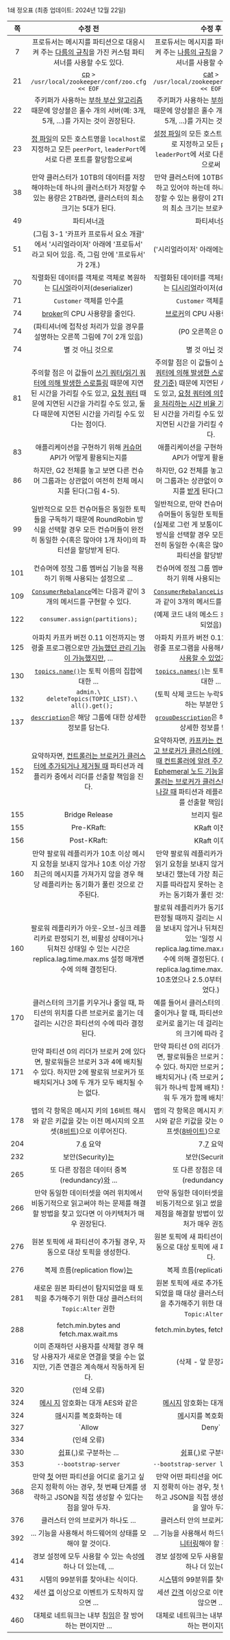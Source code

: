 1쇄 정오표 (최종 업데이트: 2024년 12월 22일)

|쪽  |수정 전                                                                   |수정 후                                                                       |
|:-:|:---------------------------------------------------------------------:|:-------------------------------------------------------------------------:|
|7|프로듀서는 메시지를 파티션으로 대응시켜 주는 <ins>다름의 규칙</ins>을 가진 커스텀 파티셔너를 사용할 수도 있다.|프로듀서는 메시지를 파티션으로 대응시켜 주는 <ins>나름의 규칙</ins>을 가진 커스텀 파티셔너를 사용할 수도 있다.|
|21|<ins>cp</ins> `> /usr/local/zookeeper/conf/zoo.cfg << EOF`|<ins>cat</ins> `> /usr/local/zookeeper/conf/zoo.cfg << EOF`|
|22|주키퍼가 사용하는 <ins>부하 부산 알고리즘</ins> 때문에 앙상블은 홀수 개의 서버(예: 3개, 5개, ...)를 가지는 것이 권장된다.|주키퍼가 사용하는 <ins>부하 분산 알고리즘</ins> 때문에 앙상블은 홀수 개의 서버(예: 3개, 5개, ...)를 가지는 것이 권장된다.|
|23|<ins>정 파일</ins>의 모든 호스트명을 `localhost`로 지정하고 모든 `peerPort`, `leaderPort`에 서로 다른 포트를 할당함으로써|<ins>설정 파일</ins>의 모든 호스트명을 `localhost`로 지정하고 모든 `peerPort`, `leaderPort`에 서로 다른 포트를 할당함으로써|
|38|만약 클러스터가 10TB의 데이터를 저장해야하는데 하나의 클러스터가 저장할 수 있는 용량은 2TB라면, 클러스터의 최소 크기는 5대가 된다.|만약 클러스터에 10TB의 데이터를 저장하고 있어야 하는데 하나의 브로커가 저장할 수 있는 용량이 2TB라면, 클러스터의 최소 크기는 브로커 5대가 된다.|
|49|파티셔너<ins>과</ins>|파티셔너<ins>와</ins>|
|51|(그림 3-1 '카프카 프로듀서 요소 개괄' 에서 '시리얼라이저' 아래에 '프로듀서' 라고 되어 있음. 즉, 그림 안에 '프로듀서' 가 2개.)|('시리얼라이저' 아래에는 '파티셔너' 임.)|
|70|직렬화된 데이터를 객체로 객체로 복원하는 <ins>디시얼</ins>라이저(deserializer)|직렬화된 데이터를 객체로 객체로 복원하는 <ins>디시리얼</ins>라이저(deserializer)|
|71|`Customer` 객체를 인수<ins>를</ins>|`Customer` 객체를 인수<ins>로</ins>|
|74|<ins>broker</ins>의 CPU 사용량을 줄인다.|<ins>브로커</ins>의 CPU 사용량을 줄인다.|
|74|(파티셔너에 접착성 처리가 있을 경우를 설명하는 오른쪽 그림에 7이 2개 있음)|(P0 오른쪽은 0, 1, 2.)|
|74|별 것 아<ins>니</ins> 것으로|별 것 아<ins>닌</ins> 것으로|
|81|주의할 점은 이 값들이 <ins>쓰기 쿼터/읽기 쿼터에 의해 발생한 스로틀링</ins> 때문에 지연된 시간을 가리킬 수도 있고, <ins>요청 쿼터</ins> 때문에 지연된 시간을 가리킬 수도 있고, 둘 다 때문에 지연된 시간을 가리킬 수도 있다는 점이다.|주의할 점은 이 값들이 <ins>쓰기 쿼터나 읽기 쿼터에 의해 발생한 스로틀링(초당 처리량 기준)</ins> 때문에 지연된 시간을 가리킬 수도 있고, <ins>요청 쿼터에 의한 스로틀링(요청을 처리하는 시간 비율 기준)</ins> 때문에 지연된 시간을 가리킬 수도 있고, 둘 다 때문에 지연된 시간을 가리킬 수도 있다는 점이다.|
|83|애플리케이션을 구현하기 위해 <ins>커슈머</ins> API가 어떻게 활용되는지를|애플리케이션을 구현하기 위해 <ins>컨슈머</ins> API가 어떻게 활용되는지를|
|86|하지만, G2 전체를 놓고 보면 다른 컨슈머 그룹과는 상관없이 여전히 전체 메시지를 된다(그림 4-5).|하지만, G2 전체를 놓고 보면 다른 컨슈머 그룹과는 상관없이 여전히 전체 메시지를 <ins>받게</ins> 된다(그림 4-5).|
|99|일반적으로 모든 컨슈머들은 동일한 토픽들을 구독하기 때문에 RoundRobin 방식을 선택할 경우 모든 컨슈머들이 완전히 동일한 수(혹은 많아야 1개 차이)의 파티션을 할당받게 된다.|일반적으로, 만약 컨슈머 그룹 내 모든 컨슈머들이 동일한 토픽들을 구독한다면 (실제로 그런 게 보통이다) RoundRobin 방식을 선택할 경우 모든 컨슈머들이 완전히 동일한 수(혹은 많아야 1개 차이)의 파티션을 할당받게 된다.|
|101|컨슈머에 정<ins>작</ins> 그룹 멤버십 기능을 적용하기 위해 사용되는 설정으로 ...|컨슈머에 정<ins>적</ins> 그룹 멤버십 기능을 적용하기 위해 사용되는 설정으로 ...|
|109|<ins>`ConsumerRebalance`</ins>에는 다음과 같이 3개의 메서드를 구현할 수 있다.|<ins>`ConsumerRebalanceListener`</ins>에는 다음과 같이 3개의 메서드를 구현할 수 있다.|
|122|`consumer.assign(partitions);`|(예제 코드 내의 메소드 호출이 중복 인쇄되었음)|
|125|아파치 카프카 버전 0.11 이전까지는 명령줄 프로그램으로만 <ins>가능했던 관리 기능이 가능했지만</ins>, ...|아파치 카프카 버전 0.11 이전까지는 명령줄 프로그램을 사용해서만 <ins>관리 기능을 사용할 수 있었지만</ins>, ...|
|130|<ins>`topics.name()`</ins>는 토픽 이름의 집합에 대한 ...|<ins>`topics.names()`</ins>는 토픽 이름의 집합에 대한 ...|
|132|`admin.\`<br />`  deleteTopics(TOPIC_LIST).\`<br />`  all().get();`|(토픽 삭제 코드는 누락되고 삭제를 확인하는 부분만 있음.)|
|137|<ins>`description`</ins>은 해당 그룹에 대한 상세한 정보를 담는다.|<ins>`groupDescription`</ins>은 해당 그룹에 대한 상세한 정보를 담는다.|
|152|요약하자면, <ins>컨트롤러는 브로커가 클러스터에 추가되거나 제거될 때</ins> 파티션과 레플리카 중에서 리더를 선출할 책임을 진다.|요약하자면, <ins>카프카는 컨트롤러를 선출하고 브로커가 클러스터에 들어오거나 나갈 때 컨트롤러에 알려 주기 위해 주키퍼의 Ephemeral 노드 기능을 사용한다. 컨트롤러는 브로커가 클러스터에 들어오거나 나갈 때</ins> 파티션과 레플리카 중에서 리더를 선출할 책임을 진다.|
|155|Bridge Release|브리지 릴리스|
|155|Pre-KRaft:|KRaft 이전:|
|156|Post-KRaft:|KRaft 이후:|
|160|만약 팔로워 레플리카가 10초 이상 메시지 요청을 보내지 않거나 10초 이상 가장 최근의 메시지를 가져가지 않을 경우 해당 레플리카는 동기화가 풀린 것으로 간주된다.|만약 팔로워 레플리카가 일정 시간 이상 읽기 요청을 보내지 않거나, 읽기 요청을 보내긴 했는데 가장 최근에 추가된 메시지를 따라잡지 못하는 경우 해당 레플리카는 동기화가 풀린 것으로 간주된다.|
|160|팔로워 레플리카가 아웃-오브-싱크 레플리카로 판정되기 전, 비활성 상태이거나 뒤쳐진 상태일 수 있는 시간은 replica.lag.time.max.ms 설정 매개변수에 의해 결정된다.|팔로워 레플리카가 동기화가 풀린 것으로 판정될 때까지 걸리는 시간, 즉 읽기 요청을 보내지 않거나 뒤쳐진 상태로 있을 수 있는 '일정 시간'은 replica.lag.time.max.ms 설정 매개변수에 의해 결정된다. (옮긴이 각주: replica.lag.time.max.ms의 기본값은 10초였으나 2.5.0부터 30초로 변경되었다.)|
|170|클러스터의 크기를 키우거나 줄일 때, 파티션의 위치를 다른 브로커로 옮기는 데 걸리는 시간은 파티션의 수에 따라 결정된다.|예를 들어서 클러스터의 크기를 키우거나 줄이거나 할 때, 파티션의 위치를 다른 브로커로 옮기는 데 걸리는 시간은 파티션의 크기에 따라 결정된다.|
|171|만약 파티션 0의 리더가 브로커 2에 있다면, 팔로워들은 브로커 3과 4에 배치될 수 있다. 하지만 2에 팔로워 브로커가 또 배치되거나 3에 두 개가 모두 배치될 수는 없다.|만약 파티션 0의 리더가 브로커 2에 있다면, 팔로워들은 브로커 3과 4에 배치될 수 있다. 하지만 브로커 2에 팔로워가 또 배치되거나 (즉 브로커 2에 리더와 팔로워가 하나씩 함께 배치) 브로커 3에 팔로워 두 개가 함께 배치될 수는 없다.|
|178|맵의 각 항목은 메시지 키의 16비트 해시와 같은 키값을 갖는 이전 메시지의 오프셋(8<ins>비트</ins>)으로 이루어진다.|맵의 각 항목은 메시지 키의 16바이트 해시와 같은 키값을 갖는 이전 메시지의 오프셋(<ins>8바이트</ins>)으로 이루어진다.|
|204|7.<ins>6</ins> 요약|7.<ins>7</ins> 요약|
|232|보안(Security)<ins>는</ins>|보안(Security)<ins>은</ins>|
|265|또 다른 장점은 데이터 중복(redundancy)<ins>와</ins> ...|또 다른 장점은 데이터 중복(redundancy)<ins>과</ins> ...|
|266|만약 동일한 데이터셋을 여러 위치에서 비동기적으로 읽고써야 하는 문제를 해결할 방법을 찾고 있다면 이 아키텍처가 매우 권장된다.|만약 동일한 데이터셋을 여러 위치에서 비동기적으로 읽고 썼을 때 발생하는 문제점을 해결할 방법이 있다면, 이 아키텍처가 매우 권장된다.|
|276|원본 토픽에 새 파티션이 추가될 경우, 자동으로 대상 토픽을 생성한다.|원본 토픽에 새 파티션이 추가될 경우, 자동으로 대상 토픽에 새 파티션이 생성된다.|
|276|복제 흐름(replication flow)<ins>는</ins>|복제 흐름(replication flow)<ins>은</ins>|
|281|새로운 원본 파티션이 탐지되었을 때 토픽을 추가해주기 위한 대상 클러스터의 `Topic:Alter` 권한|원본 토픽에 새로 추가된 파티션이 탐지되었을 때 대상 클러스터 쪽에 새 파티션을 추가해주기 위한 대상 클러스터의 `Topic:Alter` 권한|
|288|fetch.min.bytes and fetch.max.wait.ms|fetch.min.bytes, fetch.max.wait.ms|
|316|이미 존재하던 사용자를 삭제할 경우 해당 사용자가 새로운 연결을 맺을 수는 없지만, 기존 연결은 계속해서 작동하게 된다.|(삭제 - 앞 문장과 중복.)|
|320|(인쇄 오류)||
|324|<ins>메시 지</ins> 암호화는 대개 AES와 같은|<ins>메시지</ins> 암호화는 대개 AES와 같은|
|324|<ins>매</ins>시지를 복호화하는 데|<ins>메</ins>시지를 복호화하는 데|
|327|`Allow|Deny`|`Allow` `|` `Deny`|
|334|(인쇄 오류)||
|330|<ins>쉽</ins>표(,)로 구분하는 ...|<ins>쉼</ins>표(,)로 구분하는 ...|
|353|`--bootstrap-server`|`--bootstrap-server localhost:9092`|
|368|만약 <ins>첫</ins> 어떤 파티션을 어디로 옮기고 싶은지 정확히 아는 경우, 첫 번째 단계를 생략하고 JSON을 직접 생성할 수 있다는 점을 알아 두자.|만약 어떤 파티션을 어디로 옮기고 싶은지 정확히 아는 경우, 첫 번째 단계를 생략하고 JSON을 직접 생성할 수 있다는 점을 알아 두자.|
|376|클러스터 안의 브로커가 하나도 ...|클러스터 안의 브로커가 하나<ins>라</ins>도 ...|
|392|... 기능을 사용해서 하드웨어의 상태를 모해야 할 것이다.|... 기능을 사용해서 하드웨어의 상태를 모<ins>니터링</ins>해야 할 것이다.|
|414|경보 설정에 모두 사용할 수 있는 속성<ins>에</ins> 하나 더 있는데, ...|경보 설정에 모두 사용할 수 있는 속성<ins>이</ins> 하나 더 있는데, ...|
|431|시템의 99분위를 찾아내는 식이다.|시<ins>스</ins>템의 99분위를 찾아내는 식이다.|
|432|세션 <ins>갭</ins> 이상으로 이벤트가 도착하지 않으면 ...|세션 <ins>간격</ins> 이상으로 이벤트가 도착하지 않으면 ...|
|460|대체로 네트워크는 내부 침<ins>임</ins>은 잘 방어하는 편이지만 ...|대체로 네트워크는 내부 침<ins>입</ins>은 잘 방어하는 편이지만 ...|

